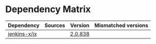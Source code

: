 # Dependency Matrix

Dependency | Sources | Version | Mismatched versions
---------- | ------- | ------- | -------------------
[jenkins-x/jx](https://github.com/jenkins-x/jx) |  | [2.0.838](https://github.com/jenkins-x/jx/releases/tag/v2.0.838) | 
